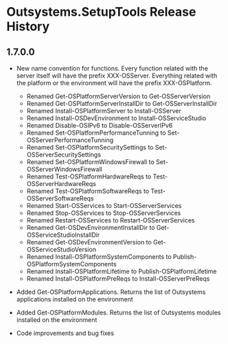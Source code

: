 # Outsystems.SetupTools Release History

## 1.7.0.0
  - New name convention for functions. Every function related with the server itself will have the prefix XXX-OSServer. Everything related with the platform or the environment will have the prefix XXX-OSPlatform.
    - Renamed Get-OSPlatformServerVersion to Get-OSServerVersion
    - Renamed Get-OSPlatformServerInstallDir to Get-OSServerInstallDir
    - Renamed Install-OSPlatformServer to Install-OSServer
    - Renamed Install-OSDevEnvironment to Install-OSServiceStudio
    - Renamed Disable-OSIPv6 to Disable-OSServerIPv6
    - Renamed Set-OSPlatformPerformanceTunning to Set-OSServerPerformanceTunning
    - Renamed Set-OSPlatformSecuritySettings to Set-OSServerSecuritySettings
    - Renamed Set-OSPlatformWindowsFirewall to Set-OSServerWindowsFirewall
    - Renamed Test-OSPlatformHardwareReqs to Test-OSServerHardwareReqs
    - Renamed Test-OSPlatformSoftwareReqs to Test-OSServerSoftwareReqs
    - Renamed Start-OSServices to Start-OSServerServices
    - Renamed Stop-OSServices to Stop-OSServerServices
    - Renamed Restart-OSServices to Restart-OSServerServices
    - Renamed Get-OSDevEnvironmentInstallDir to Get-OSServiceStudioInstallDir
    - Renamed Get-OSDevEnvironmentVersion to Get-OSServiceStudioVersion
    - Renamed Install-OSPlatformSystemComponents to Publish-OSPlatformSystemComponents
    - Renamed Install-OSPlatformLifetime to Publish-OSPlatformLifetime
    - Renamed Install-OSPlatformPreReqs to Install-OSServerPreReqs

  - Added Get-OSPlatformApplications. Returns the list of Outsystems applications installed on the environment
  - Added Get-OSPlatformModules. Returns the list of Outsystems modules installed on the environment
  - Code improvements and bug fixes
